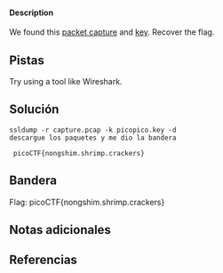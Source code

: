 #### Description

We found this [packet capture](https://jupiter.challenges.picoctf.org/static/0c84d3636dd088d9fe4efd5d0d869a06/capture.pcap) and [key](https://jupiter.challenges.picoctf.org/static/0c84d3636dd088d9fe4efd5d0d869a06/picopico.key). Recover the flag.

## Pistas

Try using a tool like Wireshark.


## Solución

``` 
ssldump -r capture.pcap -k picopico.key -d
descargue los paquetes y me dio la bandera 

 picoCTF{nongshim.shrimp.crackers}
```

## Bandera
Flag:  picoCTF{nongshim.shrimp.crackers}


## Notas adicionales


## Referencias

